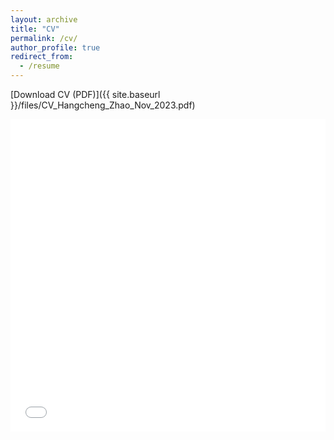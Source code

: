 ```yaml
---
layout: archive
title: "CV"
permalink: /cv/
author_profile: true
redirect_from:
  - /resume
---
```


[Download CV (PDF)]({{ site.baseurl }}/files/CV_Hangcheng_Zhao_Nov_2023.pdf)

<iframe src="{{ site.baseurl }}/files/CV_Hangcheng_Zhao_Nov_2023.pdf" style="width:100%; height:500px;" frameborder="0"></iframe>


